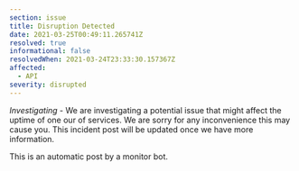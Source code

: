 ```yaml
---
section: issue
title: Disruption Detected
date: 2021-03-25T00:49:11.265741Z
resolved: true
informational: false
resolvedWhen: 2021-03-24T23:33:30.157367Z
affected:
  - API
severity: disrupted
---
```

*Investigating* - We are investigating a potential issue that might affect the uptime of one our of services. We are sorry for any inconvenience this may cause you. This incident post will be updated once we have more information.

This is an automatic post by a monitor bot.
        